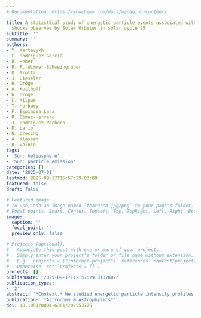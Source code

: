 ```yaml
---
# Documentation: https://wowchemy.com/docs/managing-content/

title: A statistical study of energetic particle events associated with interplanetary
  shocks observed by Solar Orbiter in solar cycle 25
subtitle: ''
summary: ''
authors:
- Y. Kartavykh
- L. Rodrı́guez-Garciá
- B. Heber
- R. F. Wimmer-Schweingruber
- D. Trotta
- J. Gieseler
- H. Dröge
- A. Kollhoff
- W. Dröge
- E. Kilpua
- T. Horbury
- F. Espinosa Lara
- R. Gómez-Herrero
- J. Rodrı́guez-Pacheco
- D. Lario
- N. Dresing
- A. Klassen
- R. Vainio
tags:
- 'Sun: heliosphere'
- 'Sun: particle emission'
categories: []
date: '2025-07-01'
lastmod: 2025-09-17T15:57:29+03:00
featured: false
draft: false

# Featured image
# To use, add an image named `featured.jpg/png` to your page's folder.
# Focal points: Smart, Center, TopLeft, Top, TopRight, Left, Right, BottomLeft, Bottom, BottomRight.
image:
  caption: ''
  focal_point: ''
  preview_only: false

# Projects (optional).
#   Associate this post with one or more of your projects.
#   Simply enter your project's folder or file name without extension.
#   E.g. `projects = ["internal-project"]` references `content/project/deep-learning/index.md`.
#   Otherwise, set `projects = []`.
projects: []
publishDate: '2025-09-17T12:57:29.310780Z'
publication_types:
- '2'
abstract: '*Context.* We studied energetic particle intensity profiles observed by Solar Orbiter during the time period from April 2020 to April 2023, associated with the passage of interplanetary (IP) shocks. For our study we considered 58 IP forward shocks and analysed the possible correlations between some IP shock parameters and the electron and proton responses to the passage of the IP shocks. We investigated which shock signatures are more likely related to the efficiency of the IP shocks with respect to particle acceleration.<br/><br/>*Aims.* We introduced a variable that characterises the contamination induced by protons in the electron channels of the Electron Proton Telescope (EPT) part of the Energetic Particle Detector (EPD) suite of instruments on board Solar Orbiter, which allowed us to identify the cases in which the intensity time profiles of electrons at energies ≤240 keV showed a real response at the passage of IP shocks. In the case of protons, we searched for the response in seven energy ranges from 52 keV to 15 MeV, and based on the shape of the proton response at low energies (∼100 keV), we divided the profiles into weak responses, peaks (regular or irregular), plateaus, and unclear responses. For the regular peak and plateau types we constructed an average time profile by applying superposed epoch analysis. For the response in electrons and protons, and for the different types of proton responses at different energies, we analysed the corresponding IP shock parameters, aiming to understand which ones are important to form a certain type of time profile or to achieve a certain energy. We also included a comparison between the proton intensity time profiles in the upstream region and, assuming the predictions of the diffusive shock acceleration (DSA) theory, identified the values of the mean free path in several cases.<br/><br/>*Methods.* We found that the IP shock efficiency in the energisation of both electrons and protons is strongly energy dependent. Cases of electron acceleration are rare. Only in about ∼8% of the events for energies ≤100 keV and in ∼2% for energies ≤250 keV did the electron intensities show an unambiguous response at the passage of IP shocks (with those accompanied by a response being mainly oblique or quasi-perpendicular). The shocks for which we identified a response in ∼100 keV proton intensity time profiles come to ∼83% of the IP shocks under study, and are parallel or quasi-parallel. The ability to accelerate protons to higher energies and to form a particular shape of the particle response to the IP shock passage mostly depends on the IP shock speed.<br/><br/>*Results.* Based on the analysis of time profiles and the occurrence of unambiguous electron acceleration at shocks, the acceleration mechanism behind the electron energisation is unlikely to be DSA, but shock drift acceleration (SDA) remains a candidate for the acceleration mechanism. Proton time profiles of the plateau type around the IP shock front can be achieved with an IP shock speed above 800 km s−1 and an ambient mean free path ≤0.015 au, reproducing the asymptotic steady-state ion distribution reached in the classical DSA solution.'
publication: '*Astronomy & Astrophysics*'
doi: 10.1051/0004-6361/202553775
---
```

